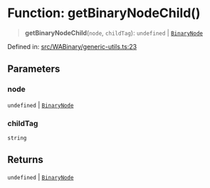 # Function: getBinaryNodeChild()

> **getBinaryNodeChild**(`node`, `childTag`): `undefined` \| [`BinaryNode`](../type-aliases/BinaryNode.md)

Defined in: [src/WABinary/generic-utils.ts:23](https://github.com/Fokusdotid/bail/blob/3bcafd64e13ba51a595ace0ee7bd2c9c52ab1814/src/WABinary/generic-utils.ts#L23)

## Parameters

### node

`undefined` | [`BinaryNode`](../type-aliases/BinaryNode.md)

### childTag

`string`

## Returns

`undefined` \| [`BinaryNode`](../type-aliases/BinaryNode.md)
